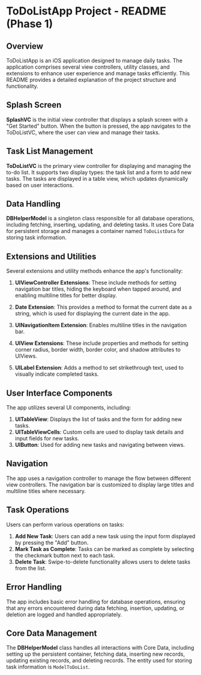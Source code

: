 # ToDoListApp Project - README (Phase 1)
 

## Overview

ToDoListApp is an iOS application designed to manage daily tasks. The application comprises several view controllers, utility classes, and extensions to enhance user experience and manage tasks efficiently. This README provides a detailed explanation of the project structure and functionality.

## Splash Screen

**SplashVC** is the initial view controller that displays a splash screen with a "Get Started" button. When the button is pressed, the app navigates to the ToDoListVC, where the user can view and manage their tasks.

## Task List Management

**ToDoListVC** is the primary view controller for displaying and managing the to-do list. It supports two display types: the task list and a form to add new tasks. The tasks are displayed in a table view, which updates dynamically based on user interactions.

## Data Handling

**DBHelperModel** is a singleton class responsible for all database operations, including fetching, inserting, updating, and deleting tasks. It uses Core Data for persistent storage and manages a container named `ToDoListData` for storing task information.

## Extensions and Utilities

Several extensions and utility methods enhance the app's functionality:

1. **UIViewController Extensions**: These include methods for setting navigation bar titles, hiding the keyboard when tapped around, and enabling multiline titles for better display.
   
2. **Date Extension**: This provides a method to format the current date as a string, which is used for displaying the current date in the app.

3. **UINavigationItem Extension**: Enables multiline titles in the navigation bar.

4. **UIView Extensions**: These include properties and methods for setting corner radius, border width, border color, and shadow attributes to UIViews.

5. **UILabel Extension**: Adds a method to set strikethrough text, used to visually indicate completed tasks.

## User Interface Components

The app utilizes several UI components, including:

1. **UITableView**: Displays the list of tasks and the form for adding new tasks.
2. **UITableViewCells**: Custom cells are used to display task details and input fields for new tasks.
3. **UIButton**: Used for adding new tasks and navigating between views.

## Navigation

The app uses a navigation controller to manage the flow between different view controllers. The navigation bar is customized to display large titles and multiline titles where necessary.

## Task Operations

Users can perform various operations on tasks:

1. **Add New Task**: Users can add a new task using the input form displayed by pressing the "Add" button.
2. **Mark Task as Complete**: Tasks can be marked as complete by selecting the checkmark button next to each task.
3. **Delete Task**: Swipe-to-delete functionality allows users to delete tasks from the list.

## Error Handling

The app includes basic error handling for database operations, ensuring that any errors encountered during data fetching, insertion, updating, or deletion are logged and handled appropriately.

## Core Data Management

The **DBHelperModel** class handles all interactions with Core Data, including setting up the persistent container, fetching data, inserting new records, updating existing records, and deleting records. The entity used for storing task information is `ModelToDoList`.
